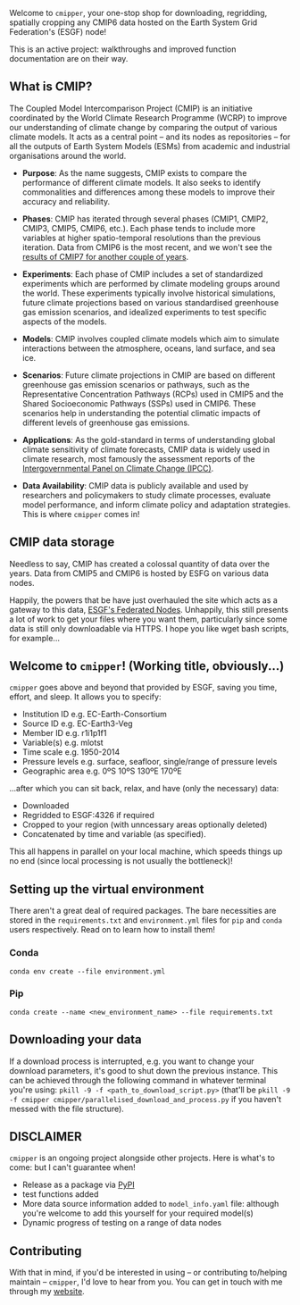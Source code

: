 Welcome to `cmipper`, your one-stop shop for downloading, regridding, spatially cropping any CMIP6 data hosted on the Earth System Grid Federation's (ESGF) node!

This is an active project: walkthroughs and improved function documentation are on their way.

## What is CMIP?

The Coupled Model Intercomparison Project (CMIP) is an initiative coordinated by the World Climate Research Programme (WCRP) to improve our understanding of climate change by comparing the output of various climate models. It acts as a central point – and its nodes as repositories – for all the outputs of Earth System Models (ESMs) from academic and industrial organisations around the world. 

- **Purpose**: As the name suggests, CMIP exists to compare the performance of different climate models. It also seeks to identify commonalities and differences among these models to improve their accuracy and reliability.

- **Phases**: CMIP has iterated through several phases (CMIP1, CMIP2, CMIP3, CMIP5, CMIP6, etc.). Each phase tends to include more variables at higher spatio-temporal resolutions than the previous iteration. Data from CMIP6 is the most recent, and we won't see the [results of CMIP7 for another couple of years](https://wcrp-cmip.org/cmip7/).

- **Experiments**: Each phase of CMIP includes a set of standardized experiments which are performed by climate modeling groups around the world. These experiments typically involve historical simulations, future climate projections based on various standardised greenhouse gas emission scenarios, and idealized experiments to test specific aspects of the models.

- **Models**: CMIP involves coupled climate models which aim to simulate interactions between the atmosphere, oceans, land surface, and sea ice.

- **Scenarios**: Future climate projections in CMIP are based on different greenhouse gas emission scenarios or pathways, such as the Representative Concentration Pathways (RCPs) used in CMIP5 and the Shared Socioeconomic Pathways (SSPs) used in CMIP6. These scenarios help in understanding the potential climatic impacts of different levels of greenhouse gas emissions.

- **Applications**: As the gold-standard in terms of understanding global climate sensitivity of climate forecasts, CMIP data is widely used in climate research, most famously the assessment reports of the [Intergovernmental Panel on Climate Change (IPCC)](https://www.ipcc.ch/).

- **Data Availability**: CMIP data is publicly available and used by researchers and policymakers to study climate processes, evaluate model performance, and inform climate policy and adaptation strategies. This is where `cmipper` comes in!

## CMIP data storage
Needless to say, CMIP has created a colossal quantity of data over the years. Data from CMIP5 and CMIP6 is hosted by ESFG on various data nodes.

Happily, the powers that be have just overhauled the site which acts as a gateway to this data, [ESGF's Federated Nodes](https://aims2.llnl.gov/search). Unhappily, this still presents a lot of work to get your files where you want them, particularly since some data is still only downloadable via HTTPS. I hope you like wget bash scripts, for example...


## Welcome to `cmipper`! (Working title, obviously...)

`cmipper` goes above and beyond that provided by ESGF, saving you time, effort, and sleep. It allows you to specify:
- Institution ID e.g. EC-Earth-Consortium
- Source ID e.g. EC-Earth3-Veg
- Member ID e.g. r1i1p1f1
- Variable(s) e.g. mlotst
- Time scale e.g. 1950-2014
- Pressure levels e.g. surface, seafloor, single/range of pressure levels
- Geographic area e.g. 0ºS 10ºS 130ºE 170ºE

...after which you can sit back, relax, and have (only the necessary) data:
- Downloaded
- Regridded to ESGF:4326 if required
- Cropped to your region (with unncessary areas optionally deleted)
- Concatenated by time and variable (as specified).

This all happens in parallel on your local machine, which speeds things up no end (since local processing is not usually the bottleneck)!

## Setting up the virtual environment

There aren't a great deal of required packages. The bare necessities are stored in the `requirements.txt` and `environment.yml` files for `pip` and `conda` users respectively. Read on to learn how to install them!


### Conda
```
conda env create --file environment.yml
```

### Pip
```
conda create --name <new_environment_name> --file requirements.txt
```

## Downloading your data
If a download process is interrupted, e.g. you want to change your download parameters, it's good to shut down the previous instance. This can be achieved through the following command in whatever terminal you're using: `pkill -9 -f <path_to_download_script.py>` (that'll be `pkill -9 -f cmipper cmipper/parallelised_download_and_process.py` if you haven't messed with the file structure).


## DISCLAIMER

`cmipper` is an ongoing project alongside other projects. Here is what's to come: but I can't guarantee when!
- Release as a package via [PyPI](https://pypi.org/)
- test functions added
- More data source information added to `model_info.yaml` file: although you're welcome to add this yourself for your required model(s)
- Dynamic progress of testing on a range of data nodes

## Contributing

With that in mind, if you'd be interested in using – or contributing to/helping maintain – `cmipper`, I'd love to hear from you. You can get in touch with me through my [website](https://orlando-code.github.io/).

